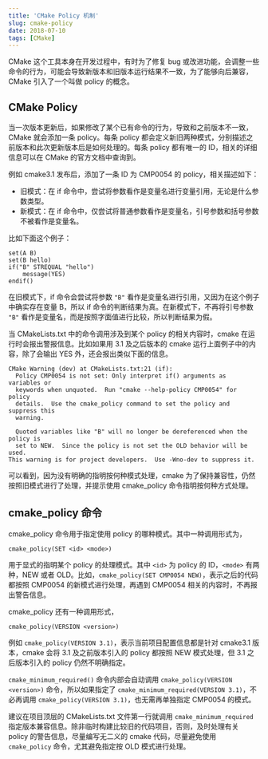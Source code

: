 ```yaml
---
title: 'CMake Policy 机制'
slug: cmake-policy
date: 2018-07-10
tags: [CMake]
---
```


CMake 这个工具本身在开发过程中，有时为了修复 bug 或改进功能，会调整一些命令的行为，可能会导致新版本和旧版本运行结果不一致，为了能够向后兼容，CMake 引入了一个叫做 policy 的概念。

## CMake Policy

当一次版本更新后，如果修改了某个已有命令的行为，导致和之前版本不一致，CMake 就会添加一条 policy。每条 policy 都会定义新旧两种模式，分别描述之前版本和此次更新版本后是如何处理的。每条 policy 都有唯一的 ID，相关的详细信息可以在 CMake 的官方文档中查询到。

例如 cmake3.1 发布后，添加了一条 ID 为 CMP0054 的 policy，相关描述如下：

- 旧模式：在 if 命令中，尝试将参数看作是变量名进行变量引用，无论是什么参数类型。
- 新模式：在 if 命令中，仅尝试将普通参数看作是变量名，引号参数和括号参数不被看作是变量名。


比如下面这个例子：

```
set(A B)
set(B hello)
if("B" STREQUAL "hello")
    message(YES)
endif()
```

在旧模式下，if 命令会尝试将参数 `"B"` 看作是变量名进行引用，又因为在这个例子中确实存在变量 B，所以 if 命令的判断结果为真。在新模式下，不再将引号参数 `"B"` 看作是变量名，而是按照字面值进行比较，所以判断结果为假。

当 CMakeLists.txt 中的命令调用涉及到某个 policy 的相关内容时，cmake 在运行时会报出警报信息。比如如果用 3.1 及之后版本的 cmake 运行上面例子中的内容，除了会输出 YES 外，还会报出类似下面的信息。

```
CMake Warning (dev) at CMakeLists.txt:21 (if):
  Policy CMP0054 is not set: Only interpret if() arguments as variables or
  keywords when unquoted.  Run "cmake --help-policy CMP0054" for policy
  details.  Use the cmake_policy command to set the policy and suppress this
  warning.

  Quoted variables like "B" will no longer be dereferenced when the policy is
  set to NEW.  Since the policy is not set the OLD behavior will be used.
This warning is for project developers.  Use -Wno-dev to suppress it.
```

可以看到，因为没有明确的指明按何种模式处理，cmake 为了保持兼容性，仍然按照旧模式进行了处理，并提示使用 cmake_policy 命令指明按何种方式处理。

## cmake_policy 命令

cmake_policy 命令用于指定使用 policy 的哪种模式。其中一种调用形式为，

```
cmake_policy(SET <id> <mode>)
```

用于显式的指明某个 policy 的处理模式。其中 `<id>` 为 policy 的 ID，`<mode>` 有两种，NEW 或者 OLD。比如，`cmake_policy(SET CMP0054 NEW)`，表示之后的代码都按照 CMP0054 的新模式进行处理，再遇到 CMP0054 相关的内容时，不再报出警告信息。

cmake_policy 还有一种调用形式，

```
cmake_policy(VERSION <version>)
```

例如 `cmake_policy(VERSION 3.1)`，表示当前项目配置信息都是针对 cmake3.1 版本，cmake 会将 3.1 及之前版本引入的 policy 都按照 NEW 模式处理，但 3.1 之后版本引入的 policy 仍然不明确指定。

`cmake_minimum_required()` 命令内部会自动调用 `cmake_policy(VERSION <version>)` 命令，所以如果指定了 `cmake_minimum_required(VERSION 3.1)`，不必再调用 `cmake_policy(VERSION 3.1)`，也无需再单独指定 CMP0054 的模式。

建议在项目顶层的 CMakeLists.txt 文件第一行就调用 `cmake_minimum_required` 指定版本兼容信息。除非临时构建比较旧的代码项目，否则，及时处理有关 policy 的警告信息，尽量编写无二义的 cmake 代码，尽量避免使用 `cmake_policy` 命令，尤其避免指定按 OLD 模式进行处理。
